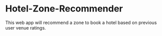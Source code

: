 # Hotel-Zone-Recommender
This web app will recommend a zone to book a hotel based on previous user venue ratings.
